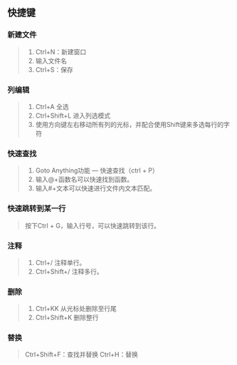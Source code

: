 ## 快捷键

### 新建文件

> 1. Ctrl+N：新建窗口
> 2. 输入文件名
> 3. Ctrl+S：保存

### 列编辑

> 1. Ctrl+A 全选
> 2. Ctrl+Shift+L 进入列选模式
> 3. 使用方向键左右移动所有列的光标，并配合使用Shift键来多选每行的字符

### 快速查找

> 1. Goto Anything功能 — 快速查找（ctrl + P）
> 2. 输入@+函数名可以快速找到函数。
> 3. 输入#+文本可以快速进行文件内文本匹配。

### 快速跳转到某一行

> 按下Ctrl + G，输入行号，可以快速跳转到该行。

### 注释

> 1. Ctrl+/ 注释单行。
> 2. Ctrl+Shift+/ 注释多行。

### 删除

> 1. Ctrl+KK 从光标处删除至行尾
> 2. Ctrl+Shift+K 删除整行

### 替换

> Ctrl+Shift+F：查找并替换 Ctrl+H：替换